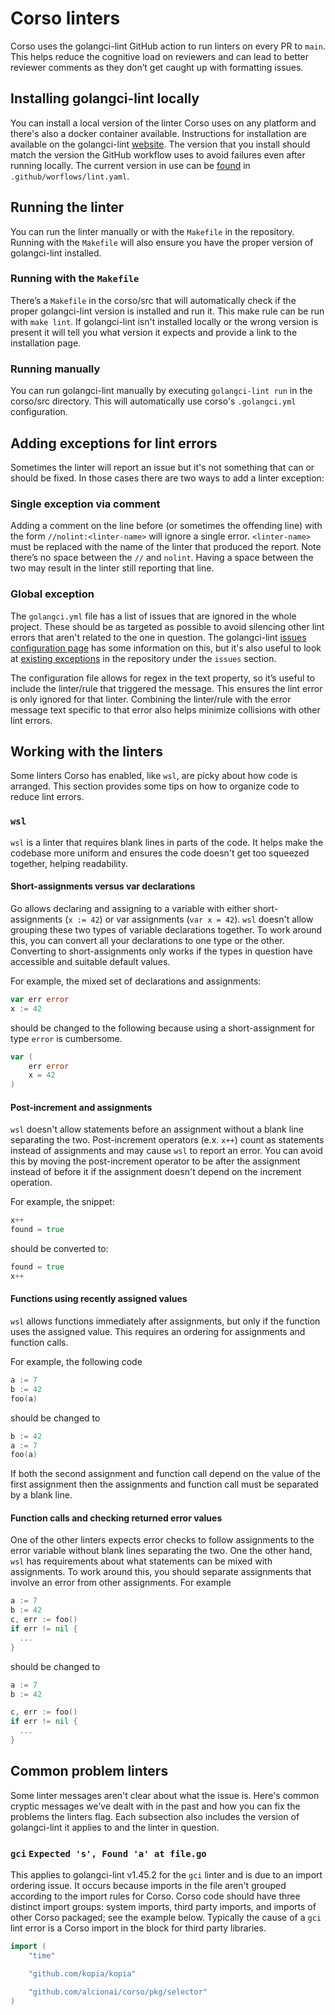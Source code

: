 # Corso linters

Corso uses the golangci-lint GitHub action to run linters on every PR to `main`.
This helps reduce the cognitive load on reviewers and can lead to better
reviewer comments as they don’t get caught up with formatting issues.

## Installing golangci-lint locally

You can install a local version of the linter Corso uses on any platform and
there's also a docker container available. Instructions for installation are
available on the golangci-lint
[website](https://golangci-lint.run/usage/install/#local-installation). The
version that you install should match the version the GitHub workflow uses to
avoid failures even after running locally. The current version in use can be
[found](https://github.com/alcionai/corso/blob/main/.github/workflows/lint.yml#L55)
in `.github/worflows/lint.yaml`.

## Running the linter

You can run the linter manually or with the `Makefile` in the repository. Running with
the `Makefile` will also ensure you have the proper version of golangci-lint
installed.

### Running with the `Makefile`

There’s a `Makefile` in the corso/src that will automatically check if the proper
golangci-lint version is installed and run it. This make rule can be run
with `make lint`. If golangci-lint isn't installed locally or the wrong version
is present it will tell you what version it expects and provide a link to the
installation page.

### Running manually

You can run golangci-lint manually by executing `golangci-lint run` in the corso/src
directory. This will automatically use corso's `.golangci.yml` configuration.

## Adding exceptions for lint errors

Sometimes the linter will report an issue but it's not something that can or
should be fixed. In those cases there are two ways to add a linter exception:

### Single exception via comment

Adding a comment on the line before (or sometimes the offending line) with the
form `//nolint:<linter-name>` will ignore a single error. `<linter-name>` must
be replaced with the name of the linter that produced the report. Note there’s
no space between the `//` and `nolint`. Having a space between the two may
result in the linter still reporting that line.

### Global exception

The `golangci.yml` file has a list of issues that are ignored in the whole
project. These should be as targeted as possible to avoid silencing other lint
errors that aren't related to the one in question. The golangci-lint
[issues configuration page](https://golangci-lint.run/usage/configuration/#issues-configuration)
has some information on this, but it's also useful to look at
[existing exceptions](https://github.com/alcionai/corso/blob/main/src/.golangci.yml)
in the repository under the `issues` section.

The configuration file allows for regex in the text property, so it’s useful to include
the linter/rule that triggered the message. This ensures the lint error is only
ignored for that linter. Combining the linter/rule with the error message text
specific to that error also helps minimize collisions with other lint errors.

## Working with the linters

Some linters Corso has enabled, like `wsl`, are picky about how code is
arranged. This section provides some tips on how to organize code to reduce lint
errors.

### `wsl`
`wsl` is a linter that requires blank lines in parts of the code. It helps make
the codebase more uniform and ensures the code doesn't get too squeezed
together, helping readability.

#### Short-assignments versus var declarations
Go allows declaring and assigning to a variable with either short-assignments
(`x := 42`) or var assignments (`var x = 42`). `wsl` doesn't allow
grouping these two types of variable declarations together. To work around this,
you can convert all your declarations to one type or the other. Converting to
short-assignments only works if the types in question have accessible and
suitable default values.

For example, the mixed set of declarations and assignments:

```go
var err error
x := 42
```

should be changed to the following because using a short-assignment for type
`error` is cumbersome.

```go
var (
    err error
    x = 42
)
```

#### Post-increment and assignments
`wsl` doesn't allow statements before an assignment without a blank line
separating the two. Post-increment operators (e.x. `x++`) count as statements
instead of assignments and may cause `wsl` to report an error. You can avoid
this by moving the post-increment operator to be after the assignment instead of
before it if the assignment doesn't depend on the increment operation.

For example, the snippet:

```go
x++
found = true
```

should be converted to:

```go
found = true
x++
```

#### Functions using recently assigned values
`wsl` allows functions immediately after assignments, but only if the function
uses the assigned value. This requires an ordering for assignments and
function calls.

For example, the following code

```go
a := 7
b := 42
foo(a)
```

should be changed to
```go
b := 42
a := 7
foo(a)
```

If both the second assignment and function call depend on the value of the first
assignment then the assignments and function call must be separated by a blank
line.

#### Function calls and checking returned error values
One of the other linters expects error checks to follow assignments to the error
variable without blank lines separating the two. One the other hand, `wsl` has
requirements about what statements can be mixed with assignments. To work
around this, you should separate assignments that involve an error from other
assignments. For example

```go
a := 7
b := 42
c, err := foo()
if err != nil {
  ...
}
```

should be changed to

```go
a := 7
b := 42

c, err := foo()
if err != nil {
  ...
}
```

## Common problem linters

Some linter messages aren't clear about what the issue is. Here's common
cryptic messages we've dealt with in the past and how you can fix the problems
the linters flag.
Each subsection also includes the version of golangci-lint it applies to and the
linter in question.

### `gci` `Expected 's', Found 'a' at file.go`

This applies to golangci-lint v1.45.2 for the `gci` linter and is due to an import
ordering issue. It occurs because imports in the file aren't grouped according
to the import rules for Corso. Corso code should have three distinct import
groups: system imports, third party imports, and imports of other Corso packaged;
see the example below. Typically the cause of a `gci` lint error is a Corso import in the
block for third party libraries.

```go
import (
    "time"

    "github.com/kopia/kopia"

    "github.com/alcionai/corso/pkg/selector"
)
```

